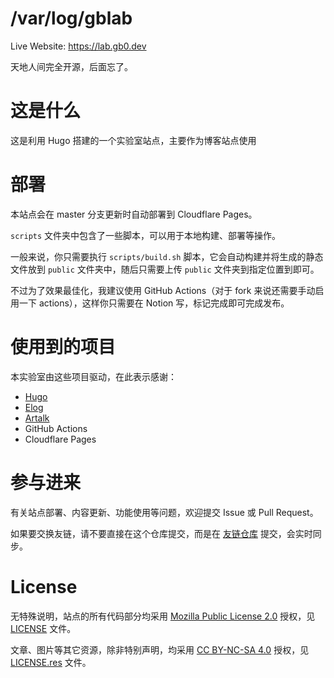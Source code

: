 # /var/log/gblab

Live Website: https://lab.gb0.dev

天地人间完全开源，后面忘了。

# 这是什么
这是利用 Hugo 搭建的一个实验室站点，主要作为博客站点使用

# 部署
本站点会在 master 分支更新时自动部署到 Cloudflare Pages。

`scripts` 文件夹中包含了一些脚本，可以用于本地构建、部署等操作。

一般来说，你只需要执行 `scripts/build.sh` 脚本，它会自动构建并将生成的静态文件放到 `public` 文件夹中，随后只需要上传 `public` 文件夹到指定位置到即可。

不过为了效果最佳化，我建议使用 GitHub Actions（对于 fork 来说还需要手动启用一下 actions），这样你只需要在 Notion 写，标记完成即可完成发布。

# 使用到的项目
本实验室由这些项目驱动，在此表示感谢：
- [Hugo](https://gohugo.io)
- [Elog](https://elog.1874.cool)
- [Artalk](https://artalk.js.org)
- GitHub Actions
- Cloudflare Pages

# 参与进来
有关站点部署、内容更新、功能使用等问题，欢迎提交 Issue 或 Pull Request。

如果要交换友链，请不要直接在这个仓库提交，而是在 [友链仓库](https://github.com/GrassBlock1/Friend-of-mine) 提交，会实时同步。

# License
无特殊说明，站点的所有代码部分均采用 [Mozilla Public License 2.0](https://www.mozilla.org/en-US/MPL/2.0/) 授权，见 [LICENSE](./LICENSE) 文件。

文章、图片等其它资源，除非特别声明，均采用 [CC BY-NC-SA 4.0](https://creativecommons.org/licenses/by-nc-sa/4.0/deed.en) 授权，见 [LICENSE.res](./LICENSE.res) 文件。